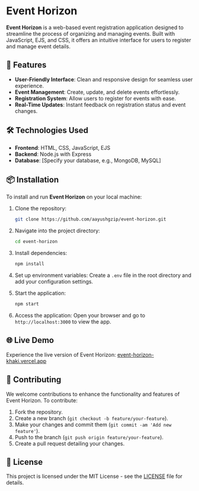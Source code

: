 # Event Horizon

**Event Horizon** is a web-based event registration application designed to streamline the process of organizing and managing events. Built with JavaScript, EJS, and CSS, it offers an intuitive interface for users to register and manage event details.

## 🚀 Features

- **User-Friendly Interface**: Clean and responsive design for seamless user experience.
- **Event Management**: Create, update, and delete events effortlessly.
- **Registration System**: Allow users to register for events with ease.
- **Real-Time Updates**: Instant feedback on registration status and event changes.

## 🛠️ Technologies Used

- **Frontend**: HTML, CSS, JavaScript, EJS
- **Backend**: Node.js with Express
- **Database**: [Specify your database, e.g., MongoDB, MySQL]

## 📦 Installation

To install and run **Event Horizon** on your local machine:

1. Clone the repository:
     ```bash
   git clone https://github.com/aayushgzip/event-horizon.git
     ```

2. Navigate into the project directory:
     ```bash
   cd event-horizon
     ```

3. Install dependencies:
     ```bash
   npm install
   ```

4. Set up environment variables:
   Create a `.env` file in the root directory and add your configuration settings.

5. Start the application:
     ```bash
   npm start
    ```

6. Access the application:
   Open your browser and go to `http://localhost:3000` to view the app.

## 🌐 Live Demo

Experience the live version of Event Horizon: [event-horizon-khaki.vercel.app](https://event-horizon-khaki.vercel.app)

## 🤝 Contributing

We welcome contributions to enhance the functionality and features of Event Horizon. To contribute:

1. Fork the repository.
2. Create a new branch (`git checkout -b feature/your-feature`).
3. Make your changes and commit them (`git commit -am 'Add new feature'`).
4. Push to the branch (`git push origin feature/your-feature`).
5. Create a pull request detailing your changes.


## 📄 License

This project is licensed under the MIT License - see the [LICENSE](LICENSE) file for details.

